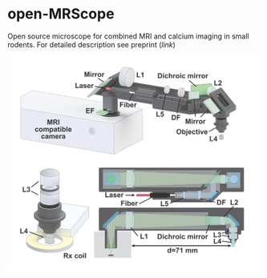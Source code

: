 # open-MRScope
Open source microscope for combined MRI and calcium imaging in small rodents. For detailed description see preprint (_link_)

![alt text](https://github.com/rlemubaghs/open_mrscope/blob/main/images/microscope_overview.png?raw=true)
